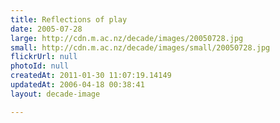 ```yaml
---
title: Reflections of play
date: 2005-07-28
large: http://cdn.m.ac.nz/decade/images/20050728.jpg
small: http://cdn.m.ac.nz/decade/images/small/20050728.jpg
flickrUrl: null
photoId: null
createdAt: 2011-01-30 11:07:19.14149
updatedAt: 2006-04-18 00:38:41
layout: decade-image

---
```


